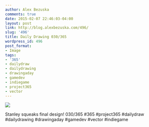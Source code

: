 ```yaml
---
author: Alex Bezuska
comments: true
date: 2015-02-07 22:46:03-04:00
layout: post
link: http://blog.alexbezuska.com/496/
slug: '496'
title: Daily Drawing 030/365
wordpress_id: 496
post_format:
- Image
tags:
- '365'
- dailydraw
- dailydrawing
- drawingaday
- gamedev
- indiegame
- project365
- vector
---
```


![](/images/2015/02/tumblr_njfb8rDt9b1u11b0ro1_1280.jpg)

Stanley squeaks final design! 030/365 #365 #project365 #dailydraw #dailydrawing #drawingaday #gamedev #vector #indiegame
